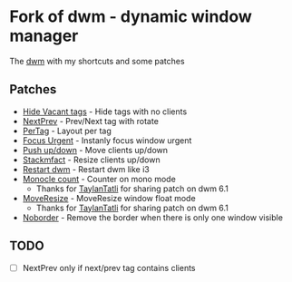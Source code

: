 # Fork of dwm - dynamic window manager

The [dwm](https://dwm.suckless.org/) with my shortcuts and some patches

## Patches
* [Hide Vacant tags](http://dwm.suckless.org/patches/hide_vacant_tags/) - Hide tags with no clients
* [NextPrev](http://dwm.suckless.org/patches/nextprev/) - Prev/Next tag with rotate
* [PerTag](https://dwm.suckless.org/patches/pertag/) - Layout per tag
* [Focus Urgent](http://dwm.suckless.org/patches/focusurgent/) - Instanly focus window urgent
* [Push up/down](http://dwm.suckless.org/patches/push/) - Move clients up/down
* [Stackmfact](http://dwm.suckless.org/patches/stackmfact/) - Resize clients up/down
* [Restart dwm](http://dwm.suckless.org/patches/restartsig/) - Restart dwm like i3
* [Monocle count](http://dwm.suckless.org/patches/monocle_count/) - Counter on mono mode
    * Thanks for [TaylanTatli](https://github.com/TaylanTatli/dwm) for sharing patch on dwm 6.1
* [MoveResize](http://dwm.suckless.org/patches/moveresize/) - MoveResize window float mode
    * Thanks for [TaylanTatli](https://github.com/TaylanTatli/dwm) for sharing patch on dwm 6.1
* [Noborder](http://dwm.suckless.org/patches/noborder) - Remove the border when there is only one window visible

## TODO
* [ ] NextPrev only if next/prev tag contains clients
